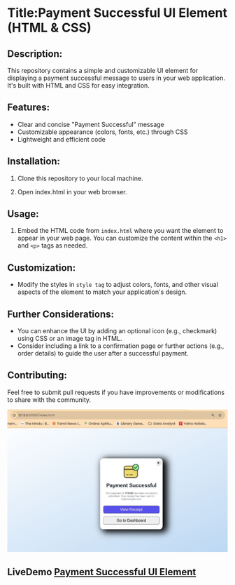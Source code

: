# Title:Payment Successful UI Element (HTML & CSS)

## Description:

This repository contains a simple and customizable UI element for displaying a payment successful message to users in your web application. It's built with HTML and CSS for easy integration.

## Features:

- Clear and concise "Payment Successful" message
- Customizable appearance (colors, fonts, etc.) through CSS
- Lightweight and efficient code

## Installation:

1. Clone this repository to your local machine.

2. Open index.html in your web browser.

## Usage:

1. Embed the HTML code from `index.html` where you want the element to appear in your web page. You can customize the content within the `<h1>` and `<p>` tags as needed.

## Customization:

- Modify the styles in `style tag` to adjust colors, fonts, and other visual aspects of the element to match your application's design.

## Further Considerations:
- You can enhance the UI by adding an optional icon (e.g., checkmark) using CSS or an image tag in HTML.
- Consider including a link to a confirmation page or further actions (e.g., order details) to guide the user after a successful payment.

## Contributing:

Feel free to submit pull requests if you have improvements or modifications to share with the community.

![Payment Successful UI Element](images/screen.jpg)
## LiveDemo [Payment Successful UI Element](https://moorthid2023.github.io/payment-success-info)